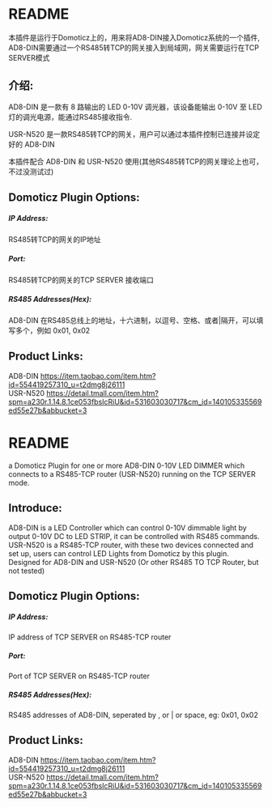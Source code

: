 
README
===========================
本插件是运行于Domoticz上的，用来将AD8-DIN接入Domoticz系统的一个插件, AD8-DIN需要通过一个RS485转TCP的网关接入到局域网，网关需要运行在TCP SERVER模式<br>

介绍:
--------
AD8-DIN 是一款有 8 路输出的 LED 0-10V 调光器，该设备能输出 0-10V 至 LED 灯的调光电源，能通过RS485接收指令.<br>

USR-N520 是一款RS485转TCP的网关，用户可以通过本插件控制已连接并设定好的 AD8-DIN<br>

本插件配合 AD8-DIN 和 USR-N520 使用(其他RS485转TCP的网关理论上也可，不过没测试过)<br>


Domoticz Plugin Options:
--------
##### IP Address:<br> 
RS485转TCP的网关的IP地址<br>
##### Port: <br>
RS485转TCP的网关的TCP SERVER 接收端口<br>
##### RS485 Addresses(Hex): <br>
AD8-DIN 在RS485总线上的地址，十六进制，以逗号、空格、或者|隔开，可以填写多个，例如 0x01, 0x02<br>


Product Links:
--------
AD8-DIN https://item.taobao.com/item.htm?id=554419257310_u=t2dmg8j26111<br>
USR-N520 https://detail.tmall.com/item.htm?spm=a230r.1.14.8.1ce053fbsIcRiU&id=531603030717&cm_id=140105335569ed55e27b&abbucket=3<br>



README
===========================
a Domoticz Plugin for one or more AD8-DIN 0-10V LED DIMMER which connects to a RS485-TCP router (USR-N520) running on the TCP SERVER mode.<br>


Introduce:
--------
AD8-DIN is a LED Controller which can control 0-10V dimmable light by output 0-10V DC to LED STRIP, it can be controlled with RS485 commands.<br>
USR-N520 is a RS485-TCP router, with these two devices connected and set up, users can control LED Lights from Domoticz by this plugin.<br>
Designed for AD8-DIN and USR-N520 (Or other RS485 TO TCP Router, but not tested)<br>


Domoticz Plugin Options:
--------
##### IP Address:<br> 
IP address of TCP SERVER on RS485-TCP router<br>
##### Port: <br>
Port of TCP SERVER on RS485-TCP router<br>
##### RS485 Addresses(Hex): <br>
RS485 addresses of AD8-DIN, seperated by , or | or space, eg: 0x01, 0x02<br>


Product Links:
--------
AD8-DIN https://item.taobao.com/item.htm?id=554419257310_u=t2dmg8j26111<br>
USR-N520 https://detail.tmall.com/item.htm?spm=a230r.1.14.8.1ce053fbsIcRiU&id=531603030717&cm_id=140105335569ed55e27b&abbucket=3<br>


